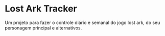 # Lost Ark Tracker
Um projeto para fazer o controle diário e semanal do jogo lost ark, do seu personagem principal e alternativos.